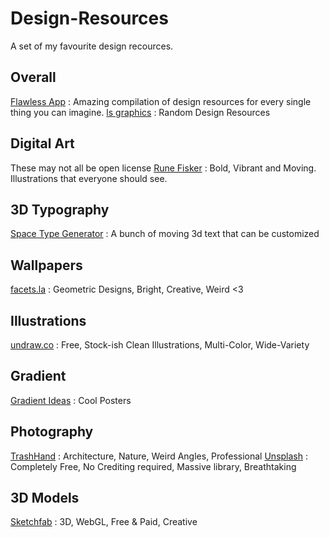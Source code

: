# Design-Resources
A set of my favourite design recources.

## Overall

[Flawless App](https://flawlessapp.io/designtools) : Amazing compilation of design resources for every single thing you can imagine. 
[ls graphics](https://www.ls.graphics/) : Random Design Resources

## Digital Art
These may not all be open license
[Rune Fisker](https://www.runefisker.com/) : Bold, Vibrant and Moving. Illustrations that everyone should see.

## 3D Typography

[Space Type Generator](https://spacetypegenerator.com) : A bunch of moving 3d text that can be customized

## Wallpapers

[facets.la](https://facets.la) : Geometric Designs, Bright, Creative, Weird <3

## Illustrations 

[undraw.co](https://undraw.co) : Free, Stock-ish Clean Illustrations, Multi-Color, Wide-Variety

## Gradient

[Gradient Ideas](https://bashooka.com/inspiration/gradient-poster-designs/) : Cool Posters

## Photography

[TrashHand](http://www.trashhand.com/) : Architecture, Nature, Weird Angles, Professional
[Unsplash](https://unsplash.com/) : Completely Free, No Crediting required, Massive library, Breathtaking

## 3D Models

[Sketchfab](https://sketchfab.com/) : 3D, WebGL, Free & Paid, Creative
